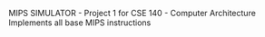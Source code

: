 MIPS SIMULATOR - Project 1 for CSE 140 - Computer Architecture
Implements all base MIPS instructions
